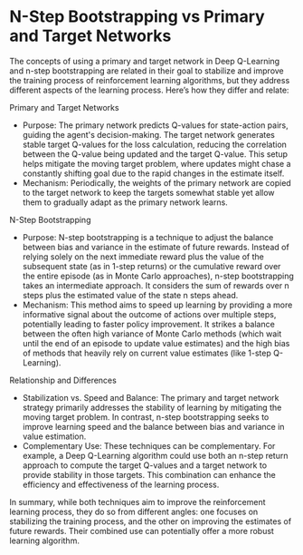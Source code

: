 # N-Step Bootstrapping vs Primary and Target Networks

The concepts of using a primary and target network in Deep Q-Learning and n-step bootstrapping are related in their goal to stabilize and improve the training process of reinforcement learning algorithms, but they address different aspects of the learning process. Here’s how they differ and relate:

Primary and Target Networks

- Purpose: The primary network predicts Q-values for state-action pairs, guiding the agent's decision-making. The target network generates stable target Q-values for the loss calculation, reducing the correlation between the Q-value being updated and the target Q-value. This setup helps mitigate the moving target problem, where updates might chase a constantly shifting goal due to the rapid changes in the estimate itself.
- Mechanism: Periodically, the weights of the primary network are copied to the target network to keep the targets somewhat stable yet allow them to gradually adapt as the primary network learns.

N-Step Bootstrapping

- Purpose: N-step bootstrapping is a technique to adjust the balance between bias and variance in the estimate of future rewards. Instead of relying solely on the next immediate reward plus the value of the subsequent state (as in 1-step returns) or the cumulative reward over the entire episode (as in Monte Carlo approaches), n-step bootstrapping takes an intermediate approach. It considers the sum of rewards over n steps plus the estimated value of the state n steps ahead.
- Mechanism: This method aims to speed up learning by providing a more informative signal about the outcome of actions over multiple steps, potentially leading to faster policy improvement. It strikes a balance between the often high variance of Monte Carlo methods (which wait until the end of an episode to update value estimates) and the high bias of methods that heavily rely on current value estimates (like 1-step Q-Learning).

Relationship and Differences

- Stabilization vs. Speed and Balance: The primary and target network strategy primarily addresses the stability of learning by mitigating the moving target problem. In contrast, n-step bootstrapping seeks to improve learning speed and the balance between bias and variance in value estimation.
- Complementary Use: These techniques can be complementary. For example, a Deep Q-Learning algorithm could use both an n-step return approach to compute the target Q-values and a target network to provide stability in those targets. This combination can enhance the efficiency and effectiveness of the learning process.

In summary, while both techniques aim to improve the reinforcement learning process, they do so from different angles: one focuses on stabilizing the training process, and the other on improving the estimates of future rewards. Their combined use can potentially offer a more robust learning algorithm.
